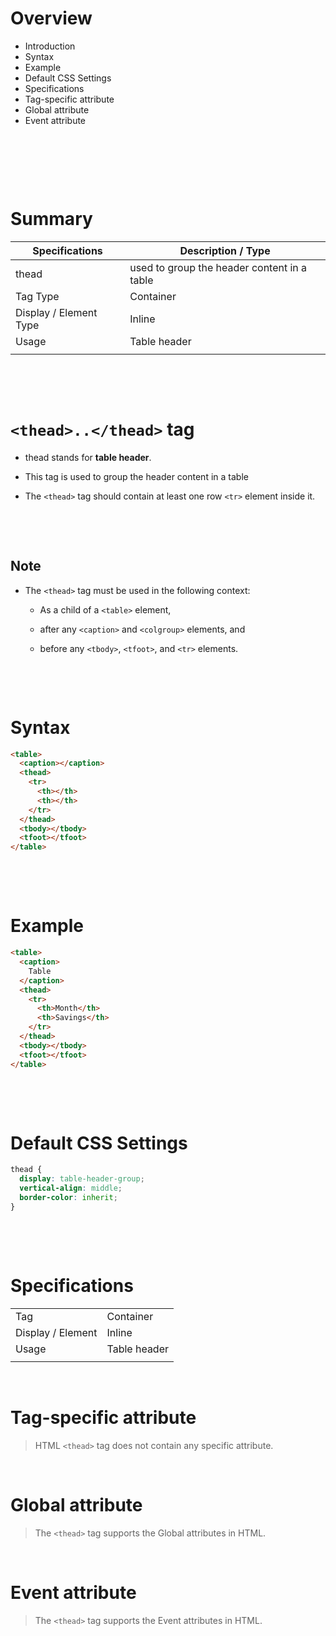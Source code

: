 # Overview

- Introduction
- Syntax
- Example
- Default CSS Settings
- Specifications
- Tag-specific attribute
- Global attribute
- Event attribute

&nbsp;

&nbsp;

&nbsp;

# Summary

| Specifications         | Description / Type                          |
| ---------------------- | ------------------------------------------- |
| thead                  | used to group the header content in a table |
| Tag Type               | Container                                   |
| Display / Element Type | Inline                                      |
| Usage                  | Table header                                |
|                        |                                             |

&nbsp;

&nbsp;

# `<thead>..</thead>` tag

- thead stands for **table header**.

- This tag is used to group the header content in a table

- The `<thead>` tag should contain at least one row `<tr>` element inside it.

&nbsp;

&nbsp;

## Note

- The `<thead>` tag must be used in the following context:

  - As a child of a `<table>` element,

  - after any `<caption>` and `<colgroup>` elements, and
  - before any `<tbody>`, `<tfoot>`, and `<tr>` elements.

&nbsp;

&nbsp;

# Syntax

```html
<table>
  <caption></caption>
  <thead>
    <tr>
      <th></th>
      <th></th>
    </tr>
  </thead>
  <tbody></tbody>
  <tfoot></tfoot>
</table>
```

&nbsp;

&nbsp;

# Example

```html
<table>
  <caption>
    Table
  </caption>
  <thead>
    <tr>
      <th>Month</th>
      <th>Savings</th>
    </tr>
  </thead>
  <tbody></tbody>
  <tfoot></tfoot>
</table>
```

&nbsp;

&nbsp;

# Default CSS Settings

```css
thead {
  display: table-header-group;
  vertical-align: middle;
  border-color: inherit;
}
```

&nbsp;

&nbsp;

# Specifications

|                   |              |
| ----------------- | ------------ |
| Tag               | Container    |
| Display / Element | Inline       |
| Usage             | Table header |
|                   |              |

&nbsp;

# Tag-specific attribute

> HTML `<thead>` tag does not contain any specific attribute.

&nbsp;

# Global attribute

> The `<thead>` tag supports the Global attributes in HTML.

&nbsp;

# Event attribute

> The `<thead>` tag supports the Event attributes in HTML.

&nbsp;

&nbsp;

&nbsp;
&nbsp;
&nbsp;
&nbsp;
&nbsp;
&nbsp;
&nbsp;
